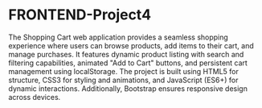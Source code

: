 # FRONTEND-Project4
The Shopping Cart web application provides a seamless shopping experience where users can browse products, add items to their cart, and manage purchases. It features dynamic product listing with search and filtering capabilities, animated "Add to Cart" buttons, and persistent cart management using localStorage. The project is built using HTML5 for structure, CSS3 for styling and animations, and JavaScript (ES6+) for dynamic interactions. Additionally, Bootstrap ensures responsive design across devices.
